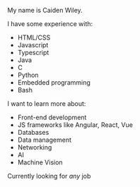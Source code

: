 My name is Caiden Wiley.

I have some experience with:
- HTML/CSS
- Javascript
- Typescript
- Java
- C
- Python
- Embedded programming
- Bash

I want to learn more about:
- Front-end development
- JS frameworks like Angular, React, Vue
- Databases
- Data management
- Networking
- AI
- Machine Vision

Currently looking for _any_ job
